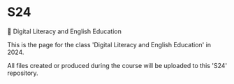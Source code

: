 # S24
📘
Digital Literacy and English Education

This is the page for the class 'Digital Literacy and English Education' in 2024.

All files created or produced during the course will be uploaded to this 'S24' repository.
